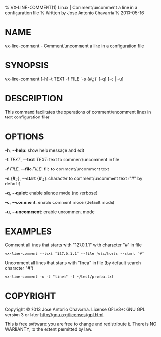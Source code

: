 % VX-LINE-COMMENT(1) Linux | Comment/uncomment a line in a configuration file
% Written by Jose Antonio Chavarría
% 2013-05-16

NAME
====
vx-line-comment - Comment/uncomment a line in a configuration file

SYNOPSIS
========
vx-line-comment [-h] -t TEXT -f FILE [-s {#,;}] [-q] [-c | -u]

DESCRIPTION
===========
This command facilitates the operations of comment/uncomment lines in text configuration files

OPTIONS
=======
**-h**, **--help**: show help message and exit

**-t** _TEXT_, **--text** _TEXT_: text to comment/uncomment in file

**-f** _FILE_, **--file** _FILE_: file to comment/uncomment text

**-s** {**#**,**;**}, **--start** {**#**,**;**}: character to comment/uncomment text ("#" by default)

**-q**, **--quiet**: enable silence mode (no verbose)

**-c**, **--comment**: enable comment mode (default mode)

**-u**, **--uncomment**: enable uncomment mode

EXAMPLES
========
Comment all lines that starts with "127.0.1.1" with character "#" in file

    vx-line-comment --text "127.0.1.1" --file /etc/hosts --start "#"

Uncomment all lines that starts with "linea" in file (by default search character "#")

    vx-line-comment -u -t "linea" -f ~/test/prueba.txt

COPYRIGHT
=========
Copyright © 2013 Jose Antonio Chavarría. License GPLv3+: GNU GPL version 3 or later <http://gnu.org/licenses/gpl.html>.

This is free software: you are free to change and redistribute it.  There is NO WARRANTY, to the extent permitted by law.
